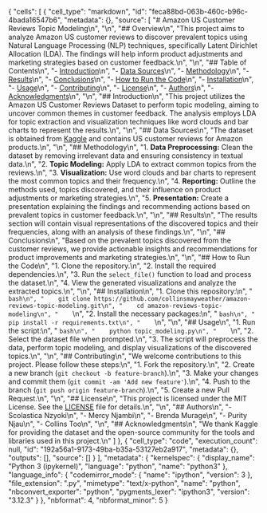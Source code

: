 {
 "cells": [
  {
   "cell_type": "markdown",
   "id": "feca88bd-063b-460c-b96c-4bada16547b6",
   "metadata": {},
   "source": [
    "# Amazon US Customer Reviews Topic Modeling\n",
    "\n",
    "## Overview\n",
    "This project aims to analyze Amazon US customer reviews to discover prevalent topics using Natural Language Processing (NLP) techniques, specifically Latent Dirichlet Allocation (LDA). The findings will help inform product adjustments and marketing strategies based on customer feedback.\n",
    "\n",
    "## Table of Contents\n",
    "- [Introduction](##introduction)\n",
    "- [Data Sources](#data-sources)\n",
    "- [Methodology](#methodology)\n",
    "- [Results](#results)\n",
    "- [Conclusions](#conclusions)\n",
    "- [How to Run the Code](#how-to-run-the-code)\n",
    "- [Installation](#installation)\n",
    "- [Usage](#usage)\n",
    "- [Contributing](#contributing)\n",
    "- [License](#license)\n",
    "- [Authors](#authors)\n",
    "- [Acknowledgments](#acknowledgments)\n",
    "\n",
    "## Introduction\n",
    "This project utilizes the Amazon US Customer Reviews Dataset to perform topic modeling, aiming to uncover common themes in customer feedback. The analysis employs LDA for topic extraction and visualization techniques like word clouds and bar charts to represent the results.\n",
    "\n",
    "## Data Sources\n",
    "The dataset is obtained from [Kaggle](https://www.kaggle.com/) and contains US customer reviews for Amazon products.\n",
    "\n",
    "## Methodology\n",
    "1. **Data Preprocessing:** Clean the dataset by removing irrelevant data and ensuring consistency in textual data.\n",
    "2. **Topic Modeling:** Apply LDA to extract common topics from the reviews.\n",
    "3. **Visualization:** Use word clouds and bar charts to represent the most common topics and their frequency.\n",
    "4. **Reporting:** Outline the methods used, topics discovered, and their influence on product adjustments or marketing strategies.\n",
    "5. **Presentation:** Create a presentation explaining the findings and recommending actions based on prevalent topics in customer feedback.\n",
    "\n",
    "## Results\n",
    "The results section will contain visual representations of the discovered topics and their frequencies, along with an analysis of these findings.\n",
    "\n",
    "## Conclusions\n",
    "Based on the prevalent topics discovered from the customer reviews, we provide actionable insights and recommendations for product improvements and marketing strategies.\n",
    "\n",
    "## How to Run the Code\n",
    "1. Clone the repository.\n",
    "2. Install the required dependencies.\n",
    "3. Run the `select_file()` function to load and process the dataset.\n",
    "4. View the generated visualizations and analyze the extracted topics.\n",
    "\n",
    "## Installation\n",
    "1. Clone this repository:\n",
    "    ```bash\n",
    "    git clone https://github.com/collinsmayweather/amazon-reviews-topic-modeling.git\n",
    "    cd amazon-reviews-topic-modeling\n",
    "    ```\n",
    "2. Install the necessary packages:\n",
    "    ```bash\n",
    "    pip install -r requirements.txt\n",
    "    ```\n",
    "\n",
    "## Usage\n",
    "1. Run the script:\n",
    "    ```bash\n",
    "    python topic_modeling.py\n",
    "    ```\n",
    "2. Select the dataset file when prompted.\n",
    "3. The script will preprocess the data, perform topic modeling, and display visualizations of the discovered topics.\n",
    "\n",
    "## Contributing\n",
    "We welcome contributions to this project. Please follow these steps:\n",
    "1. Fork the repository.\n",
    "2. Create a new branch (`git checkout -b feature-branch`).\n",
    "3. Make your changes and commit them (`git commit -am 'Add new feature'`).\n",
    "4. Push to the branch (`git push origin feature-branch`).\n",
    "5. Create a new Pull Request.\n",
    "\n",
    "## License\n",
    "This project is licensed under the MIT License. See the [LICENSE](LICENSE) file for details.\n",
    "\n",
    "## Authors\n",
    "- Scolastica Nzyoki\n",
    "- Mercy Njambi\n",
    "- Brenda Murage\n",
    "- Purity Njau\n",
    "- Collins Too\n",
    "\n",
    "## Acknowledgments\n",
    "We thank Kaggle for providing the dataset and the open-source community for the tools and libraries used in this project.\n"
   ]
  },
  {
   "cell_type": "code",
   "execution_count": null,
   "id": "192a56a1-9173-49ba-b35a-53127eb2a917",
   "metadata": {},
   "outputs": [],
   "source": []
  }
 ],
 "metadata": {
  "kernelspec": {
   "display_name": "Python 3 (ipykernel)",
   "language": "python",
   "name": "python3"
  },
  "language_info": {
   "codemirror_mode": {
    "name": "ipython",
    "version": 3
   },
   "file_extension": ".py",
   "mimetype": "text/x-python",
   "name": "python",
   "nbconvert_exporter": "python",
   "pygments_lexer": "ipython3",
   "version": "3.12.3"
  }
 },
 "nbformat": 4,
 "nbformat_minor": 5
}
